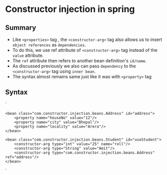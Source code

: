 # Constructor injection in spring

## Summary
- Like `<properties>` tag , the `<constructor-arg>` tag also allows us to insert `object references` as `dependencies`.
- To do this, we use ref attribute of `<constructor-arg>` tag instead of the `value` attribute.
- The `ref` attribute then refers to another bean definition's `id/name`.
- As discussed previously we also can pass `dependency` to the  `<constructor-arg>` tag using `inner bean`.
- The syntax almost remains same just like it was with `<property>` tag

## Syntax
`
    
    <bean class="com.constructor.injection.beans.Address" id="address">
        <property name="houseNo" value="12"/>
        <property name="city" value="Bhopal"/>
        <property name="locality" value="Arera"/>
    </bean>

    <bean class="com.constructor.injection.beans.Student" id="useStudent">
        <constructor-arg type="int" value="25" name="roll"/>
        <constructor-arg type="String" value="Amit"/>
        <constructor-arg type="com.constructor.injection.beans.Address" ref="address"/>
    </bean>
`